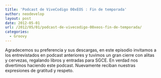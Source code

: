```yaml
---
title: 'Podcast de ViveCodigo 00xEOS : Fin de temporada'
author: neodevelop
layout: post
date: 2012-05-01
url: /2012/05/01/podcast-de-vivecodigo-00xeos-fin-de-temporada/
categories:
  - Groovy
---
```

Agradecemos su preferencia y sus descargas, en este episodio invitamos a los entrevistados en podcast anteriores y tuvimos un gran cierre con alitas y cervezas, regalando libros y entradas para SGCE. En verdad nos divertimos haciendo este podcast. Nuevamente reciban nuestras expresiones de gratitud y respeto.